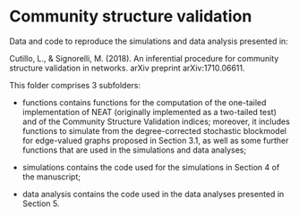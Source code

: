 # Community structure validation

Data and code to reproduce the simulations and data analysis presented in:

Cutillo, L., & Signorelli, M. (2018). An inferential procedure for community structure validation in networks. arXiv preprint arXiv:1710.06611.

This folder comprises 3 subfolders:

- functions contains functions for the computation of the one-tailed implementation of NEAT (originally implemented as a two-tailed test) and of the Community Structure Validation indices; moreover, it includes functions to simulate from the degree-corrected stochastic blockmodel for edge-valued graphs proposed in Section 3.1, as well as some further functions that are used in the simulations and data analyses;

- simulations contains the code used for the simulations in Section 4 of the manuscript;

- data analysis contains the code used in the data analyses presented in Section 5.
